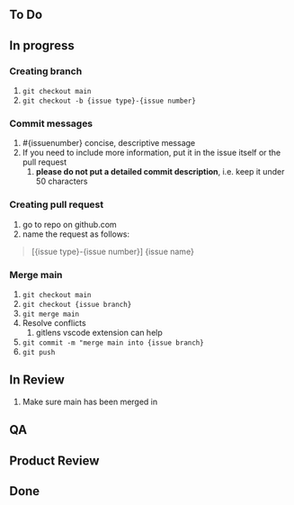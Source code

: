 ## To Do

## In progress
### Creating branch
1. `git checkout main`
2. `git checkout -b {issue type}-{issue number}`

### Commit messages
1. #{issuenumber} concise, descriptive message
2. If you need to include more information, put it in the issue itself or the pull request
   1. **please do not put a detailed commit description**, i.e. keep it under 50 characters

### Creating pull request
1. go to repo on github.com
2. name the request as follows:
>[{issue type}-{issue number}] {issue name}

### Merge main
1. `git checkout main`
2. `git checkout {issue branch}`
3. `git merge main`
4. Resolve conflicts
   1. gitlens vscode extension can help
5. `git commit -m "merge main into {issue branch}`
6. `git push`

## In Review
1. Make sure main has been merged in

## QA

## Product Review

## Done